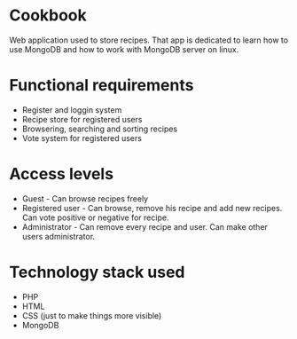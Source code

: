 # Cookbook
Web application used to store recipes.
That app is dedicated to learn how to use MongoDB and how to work with MongoDB server on linux.

# Functional requirements
* Register and loggin system
* Recipe store for registered users
* Browsering, searching and sorting recipes
* Vote system for registered users

# Access levels
* Guest - Can browse recipes freely
* Registered user - Can browse, remove his recipe and add new recipes. Can vote positive or negative for recipe.
* Administrator - Can remove every recipe and user. Can make other users administrator. 

# Technology stack used
- PHP
- HTML
- CSS (just to make things more visible)
- MongoDB
